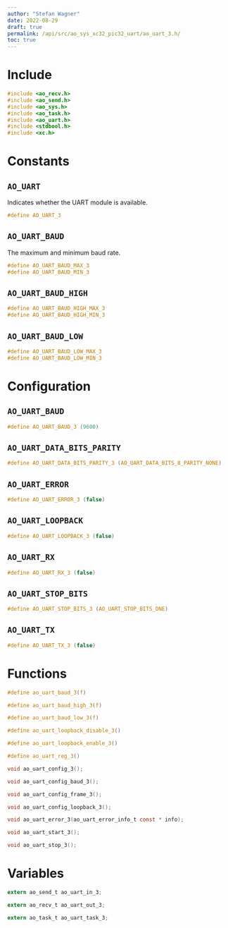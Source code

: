 ```yaml
---
author: "Stefan Wagner"
date: 2022-08-29
draft: true
permalink: /api/src/ao_sys_xc32_pic32_uart/ao_uart_3.h/
toc: true
---
```


# Include

```c
#include <ao_recv.h>
#include <ao_send.h>
#include <ao_sys.h>
#include <ao_task.h>
#include <ao_uart.h>
#include <stdbool.h>
#include <xc.h>
```

# Constants

## `AO_UART`

Indicates whether the UART module is available.

```c
#define AO_UART_3
```

## `AO_UART_BAUD`

The maximum and minimum baud rate.

```c
#define AO_UART_BAUD_MAX_3
#define AO_UART_BAUD_MIN_3
```

## `AO_UART_BAUD_HIGH`

```c
#define AO_UART_BAUD_HIGH_MAX_3
#define AO_UART_BAUD_HIGH_MIN_3
```

## `AO_UART_BAUD_LOW`

```c
#define AO_UART_BAUD_LOW_MAX_3
#define AO_UART_BAUD_LOW_MIN_3
```

# Configuration

## `AO_UART_BAUD`

```c
#define AO_UART_BAUD_3 (9600)
```

## `AO_UART_DATA_BITS_PARITY`

```c
#define AO_UART_DATA_BITS_PARITY_3 (AO_UART_DATA_BITS_8_PARITY_NONE)
```

## `AO_UART_ERROR`

```c
#define AO_UART_ERROR_3 (false)
```

## `AO_UART_LOOPBACK`

```c
#define AO_UART_LOOPBACK_3 (false)
```

## `AO_UART_RX`

```c
#define AO_UART_RX_3 (false)
```

## `AO_UART_STOP_BITS`

```c
#define AO_UART_STOP_BITS_3 (AO_UART_STOP_BITS_ONE)
```

## `AO_UART_TX`

```c
#define AO_UART_TX_3 (false)
```

# Functions

```c
#define ao_uart_baud_3(f)
```

```c
#define ao_uart_baud_high_3(f)
```

```c
#define ao_uart_baud_low_3(f)
```

```c
#define ao_uart_loopback_disable_3()
```

```c
#define ao_uart_loopback_enable_3()
```

```c
#define ao_uart_reg_3()
```

```c
void ao_uart_config_3();
```

```c
void ao_uart_config_baud_3();
```

```c
void ao_uart_config_frame_3();
```

```c
void ao_uart_config_loopback_3();
```

```c
void ao_uart_error_3(ao_uart_error_info_t const * info);
```

```c
void ao_uart_start_3();
```

```c
void ao_uart_stop_3();
```

# Variables

```c
extern ao_send_t ao_uart_in_3;
```

```c
extern ao_recv_t ao_uart_out_3;
```

```c
extern ao_task_t ao_uart_task_3;
```
